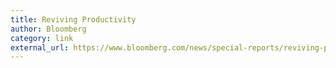 ```yaml
---
title: Reviving Productivity
author: Bloomberg
category: link
external_url: https://www.bloomberg.com/news/special-reports/reviving-productivity
---
```

